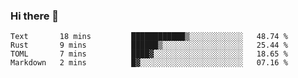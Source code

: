 ### Hi there 👋

<!--
**berkus/berkus** is a ✨ _special_ ✨ repository because its `README.md` (this file) appears on your GitHub profile.

Here are some ideas to get you started:

- 🔭 I’m currently working on ...
- 🌱 I’m currently learning ...
- 👯 I’m looking to collaborate on ...
- 🤔 I’m looking for help with ...
- 💬 Ask me about ...
- 📫 How to reach me: ...
- 😄 Pronouns: ...
- ⚡ Fun fact: ...
-->

<!--START_SECTION:waka-->
```text
Text       18 mins         ████████████▒░░░░░░░░░░░░   48.74 % 
Rust       9 mins          ██████▒░░░░░░░░░░░░░░░░░░   25.44 % 
TOML       7 mins          ████▓░░░░░░░░░░░░░░░░░░░░   18.65 % 
Markdown   2 mins          █▓░░░░░░░░░░░░░░░░░░░░░░░   07.16 % 
```
<!--END_SECTION:waka-->
